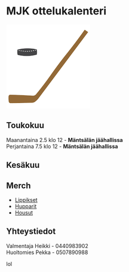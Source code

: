 # MJK ottelukalenteri
![Markdown Logo](Unknown.png)

## Toukokuu

Maanantaina 2.5 klo 12 - **Mäntsälän jäähallissa**  
Perjantaina 7.5 klo 12 - **Mäntsälän jäähallissa**

## Kesäkuu



## Merch
* [Lippikset](mjk.fi/merch/lippikset)
* [Hupparit](mjk.fi/merch/hupparit)
* [Housut](mjk.fi/merch/housut)

## Yhteystiedot  
Valmentaja Heikki - 0440983902  
Huoltomies Pekka - 0507890988

lol